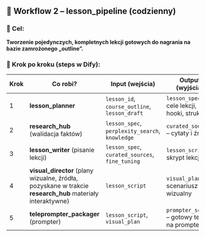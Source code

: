 ## 🔹 Workflow 2 – **lesson_pipeline** (codzienny)

### 🔸 Cel:

**Tworzenie pojedynczych, kompletnych lekcji gotowych do nagrania na bazie zamrożonego „outline”.**

### 🔸 Krok po kroku (steps w Dify):

| Krok | Co robi? | Input (wejścia) | Output (wyjścia) |
| --- | --- | --- | --- |
| 1 | **lesson_planner** | `lesson_id`, `course_outline`, `lesson_draft` | `lesson_spec` – cele lekcji, hooki, struktura |
| 2 | **research_hub** (walidacja faktów) | `lesson_spec`, `perplexity_search`, `knowledge` | `curated_sources` – cytaty i źródła |
| 3 | **lesson_writer** (pisanie lekcji) | `lesson_spec`, `curated_sources`, `fine_tuning` | `lesson_script` – skrypt lekcji |
| 4 | **visual_director** (plany wizualne, źródła, pozyskane w trakcie **research_hub** materiały interaktywne) | `lesson_script` | `visual_plan` – scenariusz wizualny |
| 5 | **teleprompter_packager** (prompter) | `lesson_script`, `visual_plan` | `prompter_script` – gotowy tekst na prompter |
